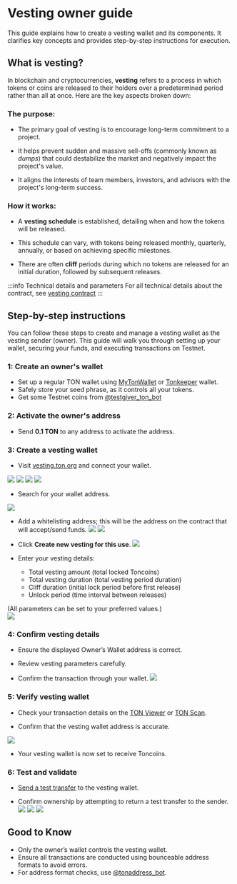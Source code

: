 # Vesting owner guide

This guide explains how to create a vesting wallet and its components. It clarifies key concepts and provides step-by-step instructions for execution.

## What is vesting?

In blockchain and cryptocurrencies, __vesting__ refers to a process in which tokens or coins are released to their holders over a predetermined period rather than all at once. Here are the key aspects broken down:

### The purpose:

- The primary goal of vesting is to encourage long-term commitment to a project.
  
- It helps prevent sudden and massive sell-offs (commonly known as *dumps*) that could destabilize the market and negatively impact the project's value.
  
- It aligns the interests of team members, investors, and advisors with the project's long-term success.

### How it works:

- A __vesting schedule__ is established, detailing when and how the tokens will be released.
  
- This schedule can vary, with tokens being released monthly, quarterly, annually, or based on achieving specific milestones.
  
- There are often __cliff__ periods during which no tokens are released for an initial duration, followed by subsequent releases.

:::info Technical details and parameters
For all technical details about the contract, see [vesting contract](v3/documentation/smart-contracts/contracts-specs/vesting-contract)
:::

## Step-by-step instructions

You can follow these steps to create and manage a vesting wallet as the vesting sender (owner). This guide will walk you through setting up your wallet, securing your funds, and executing transactions on Testnet.

### 1: Create an owner's wallet

- Set up a regular TON wallet using [MyTonWallet](https://mytonwallet.io/) or [Tonkeeper](https://tonkeeper.com/) wallet.       
- Safely store your seed phrase, as it controls all your tokens.
- Get some Testnet coins from [@testgiver_ton_bot](https://t.me/testgiver_ton_bot)

### 2: Activate the owner's address
 
- Send **0.1 TON** to any address to activate the address.
    
### 3: Create a vesting wallet

-   Visit [vesting.ton.org](https://vesting.ton.org/?testnet=true#) and connect your wallet.

![](/img/tutorials/vesting/connect-owner-wallet-1.png)
![](/img/tutorials/vesting/connect-owner-wallet-2.png)
![](/img/tutorials/vesting/connect-owner-wallet-3.png)
![](/img/tutorials/vesting/connect-owner-wallet-4.png)
    
- Search for your wallet address.

![](/img/tutorials/vesting/search-owner-address.png)
 
- Add a whitelisting address; this will be the address on the contract that will accept/send funds.
 ![](/img/tutorials/vesting/add-whitelist-address.png)
  ![](/img/tutorials/vesting/add-whitelist-address-2.png)
 
- Click __Create new vesting for this use__.
![](/img/tutorials/vesting/create-new-vesting.png)
    
- Enter your vesting details:
    
    - Total vesting amount  (total locked Toncoins)
    - Total vesting duration (total vesting period duration)
    - Cliff duration (initial lock period before first release)
    - Unlock period (time interval between releases)

(All parameters can be set to your preferred values.)      
![](/img/tutorials/vesting/create-new-vesting-2.png)   

### 4: Confirm vesting details

- Ensure the displayed Owner’s Wallet address is correct.
    
- Review vesting parameters carefully.
    
- Confirm the transaction through your wallet.
![](/img/tutorials/vesting/confirm-creation.png) 

### 5: Verify vesting wallet

- Check your transaction details on the [TON Viewer](https://testnet.tonviewer.com) or [TON Scan](https://testnet.tonscan.org).
    
- Confirm that the vesting wallet address is accurate.
    
![](/img/tutorials/vesting/created-wallet.png) 

- Your vesting wallet is now set to receive Toncoins.

### 6: Test and validate

- [Send a test transfer](/v3/guidelines/dapps/tutorials/vesting-examples/vesting-recipient-guide) to the vesting wallet.
    
- Confirm ownership by attempting to return a test transfer to the sender.
![](/img/tutorials/vesting/sending-from-vesting.png) 
![](/img/tutorials/vesting/sending-from-vesting-2.png)
![](/img/tutorials/vesting/sending-from-vesting.png)   

## Good to Know

- Only the owner’s wallet controls the vesting wallet.
- Ensure all transactions are conducted using bounceable address formats to avoid errors.
- For address format checks, use [@tonaddress_bot](https://t.me/tonaddress_bot).

